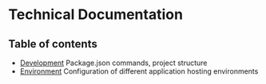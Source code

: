 # Technical Documentation

## Table of contents

- [Development](development.md) Package.json commands, project structure
- [Environment](environment.md) Configuration of different application hosting environments
